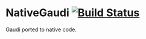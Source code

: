 NativeGaudi [![Build Status](https://travis-ci.org/stpettersens/NativeGaudi.png?branch=master)](https://travis-ci.org/stpettersens/NativeGaudi)
===========

Gaudi ported to native code.
